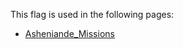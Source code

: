 This flag is used in the following pages:
 - [Asheniande_Missions](../missions/Asheniande_Missions.md)
